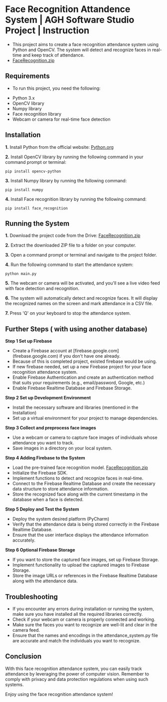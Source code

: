 # Face Recognition Attandence System  | AGH Software Studio Project | Instruction 
- This project aims to create a face recognition attendance system using Python and OpenCV. The system will detect and recognize faces in real-time and keep track of attendance.
-  [FaceRecognition.zip](https://drive.google.com/file/d/1H5VArBx0FVuSUGGIQmN7Hvn5l0OB6fka/view)

## Requirements
- To run this project, you need the following:
* Python 3.x
* OpenCV library
* Numpy library
* Face recognition library
* Webcam or camera for real-time face detection

## Installation
**1.** Install Python from the official website: [Python.org](https://www.python.org/)

**2.** Install OpenCV library by running the following command in your command prompt or terminal:
```pyhton
pip install opencv-python
```

**3.** Install Numpy library by running the following command:
```pyhton
pip install numpy
```

**4.** Install Face recognition library by running the following command:
```pyhton
pip install face_recognition
```


## Running the System
**1.** Download the project code from the Drive: [FaceRecognition.zip](https://drive.google.com/file/d/1H5VArBx0FVuSUGGIQmN7Hvn5l0OB6fka/view)

**2.** Extract the downloaded ZIP file to a folder on your computer.

**3.** Open a command prompt or terminal and navigate to the project folder.

**4.** Run the following command to start the attendance system:
```pyhton
python main.py
```
**5.** The webcam or camera will be activated, and you'll see a live video feed with face detection and recognition.

**6.** The system will automatically detect and recognize faces. It will display the recognized names on the screen and mark attendance in a CSV file.

**7.** Press 'Q' on your keyboard to stop the attendance system.

## Further Steps  ( with using another database)
**Step 1 Set up Firebase**
* Create a Firebase account at [firebase.google.com] (firebase.google.com) if you don't have one already.
* Because of this is completed project, existed firebase would be using.
* If new firebase needed, set up a new Firebase project for your face recognition attendance system.
* Enable Firebase Authentication and create an authentication method that suits your requirements (e.g., email/password, Google, etc.)
* Enable Firebase Realtime Database and Firebase Storage.

**Step 2 Set up Development Environment**
* Install the necessary software and libraries (mentioned in  the Installation)
* Set up a virtual environment for your project to manage dependencies.

**Step 3 Collect and preprocess face images**
* Use a webcam or camera to capture face images of individuals whose attendance you want to track.
* Save  images in a directory on your local system.

**Step 4 Adding Firebase to the System**
* Load the pre-trained face recognition model. [FaceRecognition.zip](https://drive.google.com/file/d/1H5VArBx0FVuSUGGIQmN7Hvn5l0OB6fka/view)
* Initialize the Firebase SDK.
*  Implement functions to detect and recognize faces in real-time.
* Connect to the Firebase Realtime Database and create the necessary data structure to store attendance information.
* Store the recognized face along with the current timestamp in the database when a face is detected.

**Step 5 Deploy and Test the System**
* Deploy the system desired platform  (PyCharm)
* Verify that the attendance data is being stored correctly in the Firebase Realtime Database.
* Ensure that the user interface displays the attendance information accurately.

**Step 6 Optional Firebase Storage** 
* If you want to store the captured face images, set up Firebase Storage.
* Implement functionality to upload the captured images to Firebase Storage.
* Store the image URLs or references in the Firebase Realtime Database along with the attendance data.

## Troubleshooting
- If you encounter any errors during installation or running the system, make sure you have installed all the required libraries correctly.
- Check if your webcam or camera is properly connected and working.
- Make sure the faces you want to recognize are well-lit and clear in the camera feed.
- Ensure that the names and encodings in the attendance_system.py file are accurate and match the individuals you want to recognize.

## Conclusion 
With this face recognition attendance system, you can easily track attendance by leveraging the power of computer vision. Remember to comply with privacy and data protection regulations when using such systems.

Enjoy using the face recognition attendance system!
